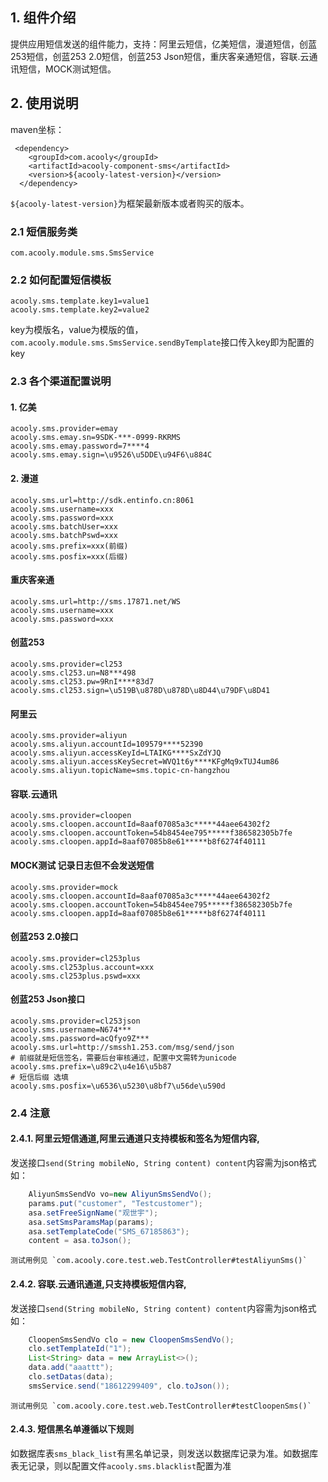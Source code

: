 <!-- title: 短信发送组件  -->
<!-- type: app -->
<!-- author: zhangpu,shuijing,qiubo -->
<!-- date: 2019-11-20 -->
## 1. 组件介绍
提供应用短信发送的组件能力，支持：阿里云短信，亿美短信，漫道短信，创蓝253短信，创蓝253 2.0短信，创蓝253 Json短信，重庆客亲通短信，容联.云通讯短信，MOCK测试短信。

## 2. 使用说明

maven坐标：

     <dependency>
        <groupId>com.acooly</groupId>
        <artifactId>acooly-component-sms</artifactId>
        <version>${acooly-latest-version}</version>
      </dependency>

`${acooly-latest-version}`为框架最新版本或者购买的版本。

### 2.1 短信服务类

    com.acooly.module.sms.SmsService

### 2.2 如何配置短信模板


    acooly.sms.template.key1=value1
    acooly.sms.template.key2=value2


key为模版名，value为模版的值，`com.acooly.module.sms.SmsService.sendByTemplate`接口传入key即为配置的key
    
### 2.3 各个渠道配置说明

#### 1. 亿美

    acooly.sms.provider=emay
    acooly.sms.emay.sn=9SDK-***-0999-RKRMS
    acooly.sms.emay.password=7****4
    acooly.sms.emay.sign=\u9526\u5DDE\u94F6\u884C


#### 2. 漫道

    acooly.sms.url=http://sdk.entinfo.cn:8061
    acooly.sms.username=xxx
    acooly.sms.password=xxx
    acooly.sms.batchUser=xxx
    acooly.sms.batchPswd=xxx
    acooly.sms.prefix=xxx(前缀)
    acooly.sms.posfix=xxx(后缀)

#### 重庆客亲通

    acooly.sms.url=http://sms.17871.net/WS
    acooly.sms.username=xxx
    acooly.sms.password=xxx

#### 创蓝253

    acooly.sms.provider=cl253
    acooly.sms.cl253.un=N8***498
    acooly.sms.cl253.pw=9RnI****83d7
    acooly.sms.cl253.sign=\u519B\u878D\u878D\u8D44\u79DF\u8D41


#### 阿里云

    acooly.sms.provider=aliyun
    acooly.sms.aliyun.accountId=109579****52390
    acooly.sms.aliyun.accessKeyId=LTAIKG****SxZdYJQ
    acooly.sms.aliyun.accessKeySecret=WVQ1t6y****KFgMq9xTUJ4um86
    acooly.sms.aliyun.topicName=sms.topic-cn-hangzhou


#### 容联.云通讯

    acooly.sms.provider=cloopen
    acooly.sms.cloopen.accountId=8aaf07085a3c*****44aee64302f2
    acooly.sms.cloopen.accountToken=54b8454ee795*****f386582305b7fe
    acooly.sms.cloopen.appId=8aaf07085b8e61*****b8f6274f40111

 
#### MOCK测试 记录日志但不会发送短信

    acooly.sms.provider=mock
    acooly.sms.cloopen.accountId=8aaf07085a3c*****44aee64302f2
    acooly.sms.cloopen.accountToken=54b8454ee795*****f386582305b7fe
    acooly.sms.cloopen.appId=8aaf07085b8e61*****b8f6274f40111
    

####  创蓝253 2.0接口

    acooly.sms.provider=cl253plus
    acooly.sms.cl253plus.account=xxx
    acooly.sms.cl253plus.pswd=xxx

####  创蓝253 Json接口

    acooly.sms.provider=cl253json
    acooly.sms.username=N674***
    acooly.sms.password=acQfyo9Z***
    acooly.sms.url=http://smssh1.253.com/msg/send/json
    # 前缀就是短信签名，需要后台审核通过，配置中文需转为unicode
    acooly.sms.prefix=\u89c2\u4e16\u5b87
    # 短信后缀 选填
    acooly.sms.posfix=\u6536\u5230\u8bf7\u56de\u590d



### 2.4 注意
   
#### 2.4.1. 阿里云短信通道,阿里云通道只支持模板和签名为短信内容,
   发送接口`send(String mobileNo, String content) content`内容需为json格式 如：
```java
    AliyunSmsSendVo vo=new AliyunSmsSendVo();
    params.put("customer", "Testcustomer");
    asa.setFreeSignName("观世宇");
    asa.setSmsParamsMap(params);
    asa.setTemplateCode("SMS_67185863");
    content = asa.toJson();
```
    测试用例见 `com.acooly.core.test.web.TestController#testAliyunSms()`
    
#### 2.4.2. 容联.云通讯通道,只支持模板短信内容,
   发送接口`send(String mobileNo, String content) content`内容需为json格式 如：
```java
    CloopenSmsSendVo clo = new CloopenSmsSendVo();
    clo.setTemplateId("1");
    List<String> data = new ArrayList<>();
    data.add("aaattt");
    clo.setDatas(data);
    smsService.send("18612299409", clo.toJson());
```
    测试用例见 `com.acooly.core.test.web.TestController#testCloopenSms()`    
    
#### 2.4.3. 短信黑名单遵循以下规则
  如数据库表`sms_black_list`有黑名单记录，则发送以数据库记录为准。如数据库表无记录，则以配置文件`acooly.sms.blacklist`配置为准
